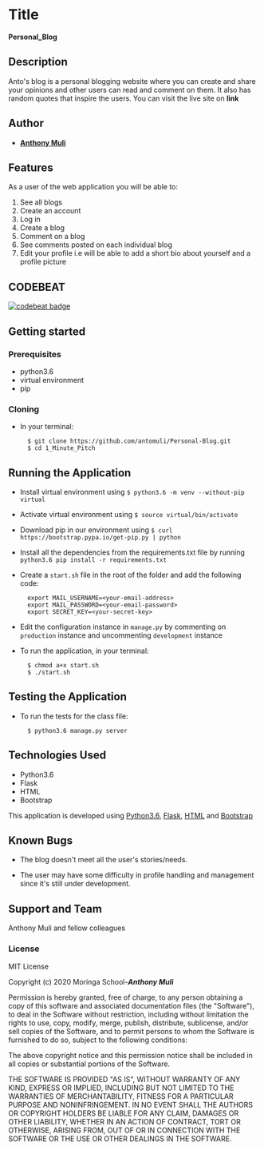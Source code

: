 # Title

**Personal_Blog**

## Description
Anto's blog is a personal blogging website where you can create and share your opinions and other users can read and comment on them. It  also has random quotes that inspire the users.  You can visit the live site on **link**

## Author


* [**Anthony Muli**](https://github.com/antomuli)

## Features


As a user of the web application you will be able to:

1. See all blogs
2. Create an account
3. Log in
4. Create a blog
5. Comment on a blog
6. See comments posted on each individual blog
7. Edit your profile i.e will be able to add a short bio about yourself and a profile picture



## CODEBEAT

[![codebeat badge](https://codebeat.co/badges/6feab53a-468f-4b8c-b6bf-1ac5d10bfcd1)](https://codebeat.co/projects/github-com-antomuli-1_minute_pitch-master)

## Getting started
### Prerequisites
* python3.6
* virtual environment
* pip

### Cloning
* In your terminal:
        
        $ git clone https://github.com/antomuli/Personal-Blog.git
        $ cd 1_Minute_Pitch

## Running the Application
* Install virtual environment using `$ python3.6 -m venv --without-pip virtual`
* Activate virtual environment using `$ source virtual/bin/activate`
* Download pip in our environment using `$ curl https://bootstrap.pypa.io/get-pip.py | python`
* Install all the dependencies from the requirements.txt file by running `python3.6 pip install -r requirements.txt`
* Create a `start.sh` file in the root of the folder and add the following code:

        export MAIL_USERNAME=<your-email-address>
        export MAIL_PASSWORD=<your-email-password>
        export SECRET_KEY=<your-secret-key>

* Edit the configuration instance in `manage.py` by commenting on `production` instance and uncommenting `development` instance
* To run the application, in your terminal:

        $ chmod a+x start.sh
        $ ./start.sh
        
## Testing the Application
* To run the tests for the class file:

        $ python3.6 manage.py server
        
## Technologies Used
* Python3.6
* Flask
* HTML
* Bootstrap

This application is developed using [Python3.6](https://www.python.org/doc/), [Flask](http://flask.palletsprojects.com/en/1.1.x/), [HTML](https://getbootstrap.com/) and [Bootstrap](https://getbootstrap.com/)

## Known Bugs
* The blog doesn't meet all the user's stories/needs.

* The user may have some difficulty in profile handling and management since it's still under development.

## Support and Team
Anthony Muli and fellow colleagues

### License

MIT License

Copyright (c) 2020 Moringa School-***Anthony Muli***

Permission is hereby granted, free of charge, to any person obtaining a copy of this software and associated documentation files (the "Software"), 
to deal in the Software without restriction, including without limitation the rights to use, copy, modify, merge, publish, distribute, sublicense, 
and/or sell copies of the Software, and to permit persons to whom the Software is furnished to do so, subject to the following conditions:

The above copyright notice and this permission notice shall be included in all copies or substantial portions of the Software.

THE SOFTWARE IS PROVIDED "AS IS", WITHOUT WARRANTY OF ANY KIND, EXPRESS OR IMPLIED, INCLUDING BUT NOT LIMITED TO THE WARRANTIES OF MERCHANTABILITY, 
FITNESS FOR A PARTICULAR PURPOSE AND NONINFRINGEMENT. IN NO EVENT SHALL THE AUTHORS OR COPYRIGHT HOLDERS BE LIABLE FOR ANY CLAIM, DAMAGES OR OTHER LIABILITY, 
WHETHER IN AN ACTION OF CONTRACT, TORT OR OTHERWISE, ARISING FROM, OUT OF OR IN CONNECTION WITH THE SOFTWARE OR THE USE OR OTHER DEALINGS IN THE SOFTWARE.